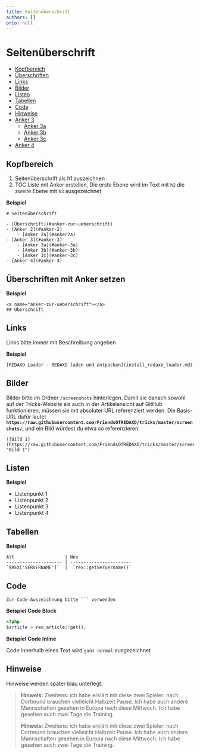 ```yaml
---
title: Seitenüberschrift
authors: []
prio: null
---
```


# Seitenüberschrift

* [Kopfbereich](vorlage.md#kopfbereich)
* [Überschriften](vorlage.md#ueberschriften)
* [Links](vorlage.md#links)
* [Bilder](vorlage.md#bilder)
* [Listen](vorlage.md#listen)
* [Tabellen](vorlage.md#tabellen)
* [Code](vorlage.md#code)
* [Hinweise](vorlage.md#hinweise)
* [Anker 3](vorlage.md#anker-3)
  * [Anker 3a](vorlage.md#anker-3a)
  * [Anker 3b](vorlage.md#anker-3b)
  * [Anker 3c](vorlage.md#anker-3c)
* [Anker 4](vorlage.md#anker-4)

## Kopfbereich

1. Seitenüberschrift als h1 auszeichnen
2. TOC Liste mit Anker erstellen, Die erste Ebene wird im Text mit `h2` die zweite Ebene mit `h3` ausgezeichnet

**Beispiel**

```text
# Seitenüberschrift

- [Überschrift](#anker-zur-ueberschrift)
- [Anker 2](#anker-2)
    - [Anker 2a](#anker2a)
- [Anker 3](#anker-3)
    - [Anker 3a](#anker-3a)
    - [Anker 3b](#anker-3b)
    - [Anker 3c](#anker-3c)
- [Anker 4](#anker-4)
```

## Überschriften mit Anker setzen

**Beispiel**

```text
<a name="anker-zur-ueberschrift"></a>
## Überschrift
```

## Links

Links bitte immer mit Beschreibung angeben

**Beispiel**

```text
[REDAXO Loader - REDAXO laden und entpacken](install_redaxo_loader.md)
```

## Bilder

Bilder bitte im Ordner `/screenshots` hinterlegen. Damit sie danach sowohl auf der Tricks-Website als auch in der Artikelansicht auf GitHub funktionieren, müssen sie mit absoluter URL referenziert werden. Die Basis-URL dafür lautet **`https://raw.githubusercontent.com/FriendsOfREDAXO/tricks/master/screenshots/`**, und ein Bild würdest du etwa so referenzieren:

```text
![Bild 1](https://raw.githubusercontent.com/FriendsOfREDAXO/tricks/master/screenshots/bild1.jpg "Bild 1")
```

## Listen

**Beispiel**

* Listenpunkt 1
* Listenpunkt 2
* Listenpunkt 3
* Listenpunkt 4

## Tabellen

**Beispiel**

```text
Alt                   | Neu
--------------------- | -----------------------
`$REX['SERVERNAME']`  |  `rex::getServername()`
```

## Code

```text
Zur Code-Auszeichnung bitte ``` verwenden
```

**Beispiel Code Block**

```php
<?php
$article = rex_article::get();
```

**Beispiel Code Inline**

Code innerhalb eines Text wird `ganz normal` ausgezeichnet

## Hinweise

Hinweise werden später blau unterlegt.

> **Hinweis:** Zweitens: ich habe erklärt mit diese zwei Spieler: nach Dortmund brauchen vielleicht Halbzeit Pause. Ich habe auch andere Mannschaften gesehen in Europa nach diese Mittwoch. Ich habe gesehen auch zwei Tage die Training.
>
> **Hinweis:** Zweitens: ich habe erklärt mit diese zwei Spieler: nach Dortmund brauchen vielleicht Halbzeit Pause. Ich habe auch andere Mannschaften gesehen in Europa nach diese Mittwoch. Ich habe gesehen auch zwei Tage die Training.

